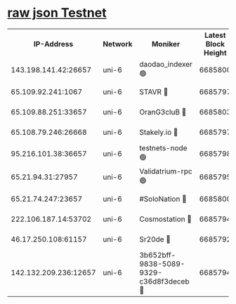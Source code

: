 [raw json Testnet](https://rpc-check.junot.stavr.tech/junot/rpc-junot-result.json)
=


<table><tr><th>IP-Address</th><th>Network</th><th>Moniker</th><th>Latest Block Height</th><th>Earliest Block Height</th><th>Catching Up</th><th>Tx Index</th><th>Voting Power</th><th>Scan Time</th></tr><tr><td>143.198.141.42:26657</td><td>uni-6</td><td>daodao_indexer 🟢</td><td>6685800</td><td>1</td><td>False</td><td>off</td><td>0</td><td>2024-01-03T08:19:51.886026085UTC</td></tr><tr><td>65.109.92.241:1067</td><td>uni-6</td><td>STAVR 🔴</td><td>6685797</td><td>1138541</td><td>False</td><td>on</td><td>6042</td><td>2024-01-03T08:19:41.474541517UTC</td></tr><tr><td>65.109.88.251:33657</td><td>uni-6</td><td>OranG3cluB 🔴</td><td>6685803</td><td>1138541</td><td>False</td><td>on</td><td>11</td><td>2024-01-03T08:19:56.399596456UTC</td></tr><tr><td>65.108.79.246:26668</td><td>uni-6</td><td>Stakely.io 🔴</td><td>6685797</td><td>1570872</td><td>False</td><td>on</td><td>1358933</td><td>2024-01-03T08:19:41.804765781UTC</td></tr><tr><td>95.216.101.38:36657</td><td>uni-6</td><td>testnets-node 🟢</td><td>6685798</td><td>1615130</td><td>False</td><td>on</td><td>0</td><td>2024-01-03T08:19:44.355978701UTC</td></tr><tr><td>65.21.94.31:27957</td><td>uni-6</td><td>Validatrium-rpc 🟢</td><td>6685795</td><td>2943363</td><td>False</td><td>on</td><td>0</td><td>2024-01-03T08:19:36.906261914UTC</td></tr><tr><td>65.21.74.247:23657</td><td>uni-6</td><td>#SoloNation 🔴</td><td>6685800</td><td>5208001</td><td>False</td><td>on</td><td>112</td><td>2024-01-03T08:19:50.933061471UTC</td></tr><tr><td>222.106.187.14:53702</td><td>uni-6</td><td>Cosmostation 🔴</td><td>6685794</td><td>5344501</td><td>False</td><td>on</td><td>110003</td><td>2024-01-03T08:19:34.519731072UTC</td></tr><tr><td>46.17.250.108:61157</td><td>uni-6</td><td>Sr20de 🔴</td><td>6685792</td><td>6419777</td><td>False</td><td>on</td><td>28</td><td>2024-01-03T08:19:29.312168407UTC</td></tr><tr><td>142.132.209.236:12657</td><td>uni-6</td><td>3b652bff-9838-5089-9329-c36d8f3deceb 🔴</td><td>6685794</td><td>6681280</td><td>False</td><td>on</td><td>157563</td><td>2024-01-03T08:19:33.160478861UTC</td></tr></table>